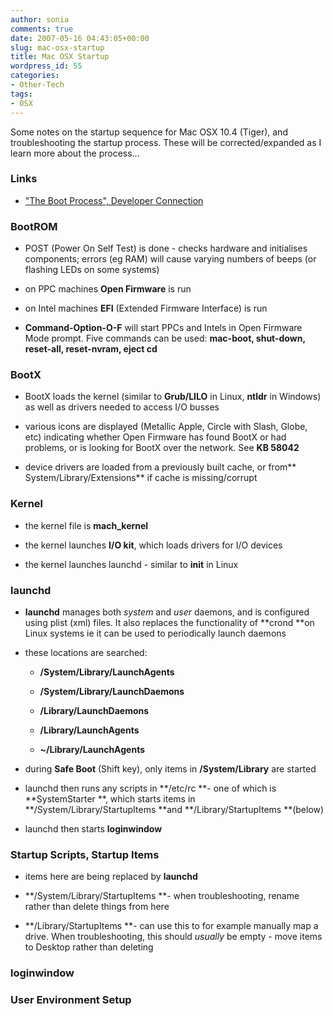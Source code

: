 ```yaml
---
author: sonia
comments: true
date: 2007-05-16 04:43:05+00:00
slug: mac-osx-startup
title: Mac OSX Startup
wordpress_id: 55
categories:
- Other-Tech
tags:
- OSX
---
```


Some notes on the startup sequence for Mac OSX 10.4 (Tiger), and troubleshooting the startup process. These will be corrected/expanded as I learn more about the process...


### Links





	
  * ["The Boot Process", Developer Connection](http://developer.apple.com/documentation/MacOSX/Conceptual/BPSystemStartup/index.html)


<!-- more -->


### BootROM





	
  * POST (Power On Self Test) is done - checks hardware and initialises components; errors (eg RAM) will cause varying numbers of beeps (or flashing LEDs on some systems)

	
  * on PPC machines **Open Firmware** is run

	
  * on Intel machines **EFI** (Extended Firmware Interface) is run

	
  * **Command-Option-O-F** will start PPCs and Intels in Open Firmware Mode prompt. Five commands can be used: **mac-boot, shut-down, reset-all, reset-nvram, eject cd**




### BootX





	
  * BootX loads the kernel (similar to **Grub/LILO** in Linux, **ntldr** in Windows) as well as drivers needed to access I/O busses

	
  * various icons are displayed (Metallic Apple, Circle with Slash, Globe, etc) indicating whether Open Firmware has found BootX or had problems, or is looking for BootX over the network. See **KB 58042**

	
  * device drivers are loaded from a previously built cache, or from** System/Library/Extensions** if cache is missing/corrupt




### Kernel





	
  * the kernel file is **mach_kernel**

	
  * the kernel launches **I/O kit**, which loads drivers for I/O devices

	
  * the kernel launches launchd - similar to **init** in Linux




### launchd





	
  * **launchd** manages both _system_ and _user_ daemons, and is configured using plist (xml) files. It also replaces the functionality of **crond **on Linux systems ie it can be used to periodically launch daemons

	
  * these locations are searched:

	
    * **/System/Library/LaunchAgents**

	
    * **/System/Library/LaunchDaemons**

	
    * **/Library/LaunchDaemons**

	
    * **/Library/LaunchAgents**

	
    * **~/Library/LaunchAgents**




	
  * during **Safe Boot** (Shift key), only items in **/System/Library** are started

	
  * launchd then runs any scripts in **/etc/rc **- one of which is **SystemStarter **, which starts items in **/System/Library/StartupItems **and **/Library/StartupItems **(below)

	
  * launchd then starts **loginwindow**




### Startup Scripts, Startup Items





	
  * items here are being replaced by **launchd**

	
  * **/System/Library/StartupItems **- when troubleshooting, rename rather than delete things from here

	
  * **/Library/StartupItems **- can use this to for example manually map a drive. When troubleshooting, this should _usually_ be empty - move items to Desktop rather than deleting




### loginwindow




### User Environment Setup

